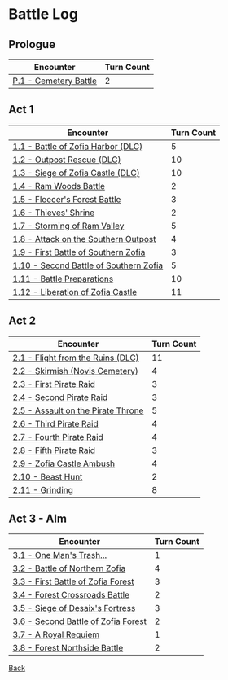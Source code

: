 # Battle Log

## Prologue

| Encounter                                | Turn Count |
| ---------------------------------------- | ---------- |
| [P.1 - Cemetery Battle](Prologue/P.1.md) | 2          |

## Act 1

| Encounter                                                | Turn Count |
| -------------------------------------------------------- | ---------- |
| [1.1 - Battle of Zofia Harbor (DLC)](Act.1/A1.1.md)      | 5          |
| [1.2 - Outpost Rescue (DLC)](Act.1/A1.2.md)              | 10         |
| [1.3 - Siege of Zofia Castle (DLC)](Act.1/A1.3.md)       | 10         |
| [1.4 - Ram Woods Battle](Act.1/A1.4.md)                  | 2          |
| [1.5 - Fleecer's Forest Battle](Act.1/A1.5.md)           | 3          |
| [1.6 - Thieves' Shrine](Act.1/A1.6.md)                   | 2          |
| [1.7 - Storming of Ram Valley](Act.1/A1.7.md)            | 5          |
| [1.8 - Attack on the Southern Outpost](Act.1/A1.8.md)    | 4          |
| [1.9 - First Battle of Southern Zofia](Act.1/A1.9.md)    | 3          |
| [1.10 - Second Battle of Southern Zofia](Act.1/A1.10.md) | 5          |
| [1.11 - Battle Preparations](Act.1/A1.11.md)             | 10         |
| [1.12 - Liberation of Zofia Castle](Act.1/A1.12.md)      | 11         |

## Act 2

| Encounter                                           | Turn Count |
| --------------------------------------------------- | ---------- |
| [2.1 - Flight from the Ruins (DLC)](Act.2/A2.1.md)  | 11         |
| [2.2 - Skirmish (Novis Cemetery)](Act.2/A2.2.md)    | 4          |
| [2.3 - First Pirate Raid](Act.2/A2.3.md)            | 3          |
| [2.4 - Second Pirate Raid](Act.2/A2.4.md)           | 3          |
| [2.5 - Assault on the Pirate Throne](Act.2/A2.5.md) | 5          |
| [2.6 - Third Pirate Raid](Act.2/A2.6.md)            | 4          |
| [2.7 - Fourth Pirate Raid](Act.2/A2.7.md)           | 4          |
| [2.8 - Fifth Pirate Raid](Act.2/A2.8.md)            | 3          |
| [2.9 - Zofia Castle Ambush](Act.2/A2.9.md)          | 4          |
| [2.10 - Beast Hunt](Act.2/A2.10.md)                 | 2          |
| [2.11 - Grinding](Act.2/A2.11.md)                   | 8          |

## Act 3 - Alm

| Encounter                                                | Turn Count |
| -------------------------------------------------------- | ---------- |
| [3.1 - One Man's Trash...](Act.3/A3.Alm.1.md)            | 1          |
| [3.2 - Battle of Northern Zofia](Act.3/A3.Alm.2.md)      | 4          |
| [3.3 - First Battle of Zofia Forest](Act.3/A3.Alm.3.md)  | 3          |
| [3.4 - Forest Crossroads Battle](Act.3/A3.Alm.4.md)      | 2          |
| [3.5 - Siege of Desaix's Fortress](Act.3/A3.Alm.5.md)    | 3          |
| [3.6 - Second Battle of Zofia Forest](Act.3/A3.Alm.6.md) | 2          |
| [3.7 - A Royal Requiem](Act.3/A3.Alm.7.md)               | 1          |
| [3.8 - Forest Northside Battle](Act.3/A3.Alm.8.md)       | 2          |

[Back](../README.md)
